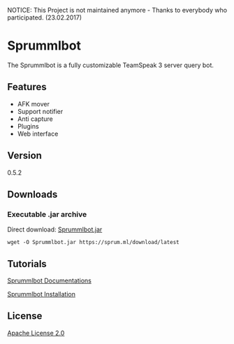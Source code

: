 NOTICE: This Project is not maintained anymore - Thanks to everybody who participated. (23.02.2017)


# Sprummlbot
The Sprummlbot is a fully customizable TeamSpeak 3 server query bot.

## Features
 - AFK mover
 - Support notifier
 - Anti capture
 - Plugins
 - Web interface
 
## Version
0.5.2

## Downloads

### Executable .jar archive
Direct download: [Sprummlbot.jar](https://sprum.ml/download/latest)

`wget -O Sprummlbot.jar https://sprum.ml/download/latest`

## Tutorials
[Sprummlbot Documentations](https://sprum.ml/doc)

[Sprummlbot Installation](https://sprum.ml/forum/thread.php?id=1)

## License
[Apache License 2.0](LICENSE)
